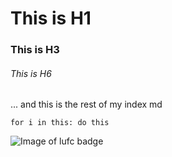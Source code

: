 # This is H1
### This is H3
###### This is H6

... and this is the rest of my index md

<code>for i in this:
  do this</code>

![Image of lufc badge](https://upload.wikimedia.org/wikipedia/en/thumb/5/54/Leeds_United_F.C._logo.svg/800px-Leeds_United_F.C._logo.svg.png)
